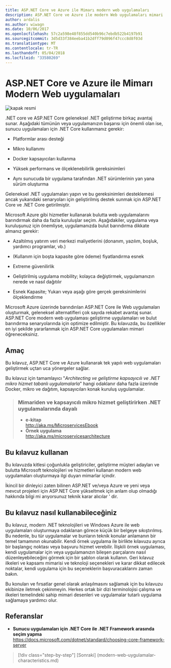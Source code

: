 ```yaml
---
title: ASP.NET Core ve Azure ile Mimarı modern web uygulamaları
description: ASP.NET Core ve Azure ile modern Web uygulamaları mimari | Giriş
author: ardalis
ms.author: wiwagn
ms.date: 10/06/2017
ms.openlocfilehash: 57c2a598e48f855dd540b96c7ebdb522b4197b91
ms.sourcegitcommit: 3d5d33f384eeba41b2dff79d096f47ccc8d8f03d
ms.translationtype: MT
ms.contentlocale: tr-TR
ms.lasthandoff: 05/04/2018
ms.locfileid: "33580269"
---
```

# <a name="architect-modern-web-applications-with-aspnet-core-and-azure"></a>ASP.NET Core ve Azure ile Mimarı Modern Web uygulamaları

![kapak resmi](./media/cover.jpg)


.NET core ve ASP.NET Core geleneksel .NET geliştirme birkaç avantaj sunar. Aşağıdaki tümünün veya uygulamanızın başarısı için önemli olan ise, sunucu uygulamaları için .NET Core kullanmanız gerekir:

-   Platformlar arası desteği

-   Mikro kullanımı

-   Docker kapsayıcıları kullanma

-   Yüksek performans ve ölçeklenebilirlik gereksinimleri

-   Aynı sunucuda bir uygulama tarafından .NET sürümlerinin yan yana sürüm oluşturma

Geleneksel .NET uygulamaları yapın ve bu gereksinimleri desteklemesi ancak yukarıdaki senaryoları için geliştirilmiş destek sunmak için ASP.NET Core ve .NET Core getirilmiştir.

Microsoft Azure gibi hizmetler kullanarak bulutta web uygulamalarını barındırmak daha da fazla kuruluşlar seçim. Aşağıdakiler, uygulama veya kuruluşunuz için önemliyse, uygulamanızda bulut barındırma dikkate almanız gerekir:

-   Azaltılmış yatırım veri merkezi maliyetlerini (donanım, yazılım, boşluk, yardımcı programlar, vb.)

-   (Kullanım için boşta kapasite göre ödeme) fiyatlandırma esnek

-   Extreme güvenilirlik

-   Geliştirilmiş uygulama mobility; kolayca değiştirmek, uygulamanızın nerede ve nasıl dağıtılır

-   Esnek Kapasite; Yukarı veya aşağı göre gerçek gereksinimlerini ölçeklendirme

Microsoft Azure üzerinde barındırılan ASP.NET Core ile Web uygulamaları oluşturmak, geleneksel alternatifleri çok sayıda rekabet avantaj sunar. ASP.NET Core modern web uygulaması geliştirme uygulamaları ve bulut barındırma senaryolarında için optimize edilmiştir. Bu kılavuzda, bu özellikler en iyi şekilde yararlanmak için ASP.NET Core uygulamaları mimari öğreneceksiniz.

## <a name="purpose"></a>Amaç

Bu kılavuz, ASP.NET Core ve Azure kullanarak tek yapılı web uygulamaları geliştirmek uçtan uca yönergeler sağlar.

Bu kılavuz için tamamlayıcı "*Architecting ve geliştirme kapsayıcılı ve .NET mikro hizmet tabanlı uygulamalarla*" hangi odaklanır daha fazla üzerinde Docker, mikro ve dağıtım, kapsayıcıları konak kuruluş uygulamalar.

> ### <a name="architecting-and-developing-containerized-microservice-based-apps-in-net"></a>Mimariden ve kapsayıcılı mikro hizmet geliştirirken .NET uygulamalarında dayalı
> - **e-kitap**  
> <http://aka.ms/MicroservicesEbook>
> - **Örnek uygulama**  
> <http://aka.ms/microservicesarchitecture>

## <a name="who-should-use-this-guide"></a>Bu kılavuz kullanan

Bu kılavuzda kitlesi çoğunlukla geliştiriciler, geliştirme müşteri adayları ve bulutta Microsoft teknolojileri ve hizmetleri kullanan modern web uygulamaları oluşturmaya ilgi duyan mimarlar içindir.

İkincil bir dinleyici zaten bilinen ASP.NET ve/veya Azure ve yeni veya mevcut projeleri için ASP.NET Core yükseltmek için anlam olup olmadığı hakkında bilgi mi arıyorsunuz teknik karar alıcılar ' dir.

## <a name="how-you-can-use-this-guide"></a>Bu kılavuz nasıl kullanabileceğiniz

Bu kılavuz, modern .NET teknolojileri ve Windows Azure ile web uygulamaları oluşturmaya odaklanan görece küçük bir belgeye sıkıştırılmış. Bu nedenle, bu tür uygulamalar ve bunların teknik konular anlamanın bir temel tamamının okunabilir. Kendi örnek uygulama ile birlikte kılavuzu ayrıca bir başlangıç noktası veya başvuru hizmet verebilir. İlişkili örnek uygulaması, kendi uygulamalar için veya uygulamanızın bileşen parçalarını nasıl düzenleyebileceğini görmek için bir şablon olarak kullanın. Geri kılavuz ilkeleri ve kapsamı mimarisi ve teknoloji seçenekleri ve karar dikkat edilecek noktalar, kendi uygulama için bu seçeneklerin başvuracaklarını zaman bakın.

Bu konuları ve fırsatlar genel olarak anlaşılmasını sağlamak için bu kılavuzu ekibinize iletmek çekinmeyin. Herkes ortak bir dizi terminolojisi çalışma ve ilkeleri temelindeki sahip mimari desenleri ve uygulamalar tutarlı uygulama sağlamaya yardımcı olur.

## <a name="references"></a>Referanslar
- **Sunucu uygulamaları için .NET Core ile .NET Framework arasında seçim yapma**  
<https://docs.microsoft.com/dotnet/standard/choosing-core-framework-server>

>[!div class="step-by-step"]
[Sonraki] (modern-web-uygulamalar-characteristics.md)

